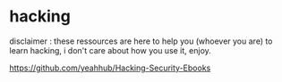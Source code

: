 # hacking

disclaimer : these ressources are here to help you (whoever you are) to learn hacking, i don't care about how you use it, enjoy.

https://github.com/yeahhub/Hacking-Security-Ebooks
